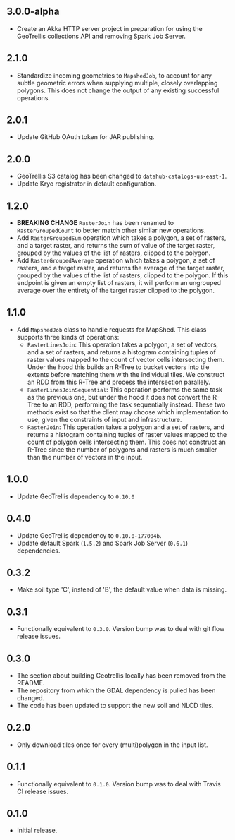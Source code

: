 ## 3.0.0-alpha

- Create an Akka HTTP server project in preparation for using the GeoTrellis
collections API and removing Spark Job Server.

## 2.1.0

- Standardize incoming geometries to `MapshedJob`, to account for any subtle
  geometric errors when supplying multiple, closely overlapping polygons. This
  does not change the output of any existing successful operations.

## 2.0.1

- Update GitHub OAuth token for JAR publishing.

## 2.0.0

- GeoTrellis S3 catalog has been changed to `datahub-catalogs-us-east-1`.
- Update Kryo registrator in default configuration.

## 1.2.0

- **BREAKING CHANGE** `RasterJoin` has been renamed to `RasterGroupedCount` to
  better match other similar new operations.
- Add `RasterGroupedSum` operation which takes a polygon, a set of rasters, and
  a target raster, and returns the sum of value of the target raster, grouped
  by the values of the list of rasters, clipped to the polygon.
- Add `RasterGroupedAverage` operation which takes a polygon, a set of rasters,
  and a target raster, and returns the average of the target raster, grouped by
  the values of the list of rasters, clipped to the polygon. If this endpoint
  is given an empty list of rasters, it will perform an ungrouped average over
  the entirety of the target raster clipped to the polygon.

## 1.1.0

- Add `MapshedJob` class to handle requests for MapShed. This class supports
  three kinds of operations:
  - `RasterLinesJoin`: This operation takes a polygon, a set of vectors, and
    a set of rasters, and returns a histogram containing tuples of raster
    values mapped to the count of vector cells intersecting them. Under the
    hood this builds an R-Tree to bucket vectors into tile extents before
    matching them with the individual tiles. We construct an RDD from this
    R-Tree and process the intersection parallely.
  - `RasterLinesJoinSequential`: This operation performs the same task as the
    previous one, but under the hood it does not convert the R-Tree to an RDD,
    performing the task sequentially instead. These two methods exist so that
    the client may choose which implementation to use, given the constraints
    of input and infrastructure.
  - `RasterJoin`: This operation takes a polygon and a set of rasters, and
    returns a histogram containing tuples of raster values mapped to the count
    of polygon cells intersecting them. This does not construct an R-Tree since
    the number of polygons and rasters is much smaller than the number of
    vectors in the input.


## 1.0.0

- Update GeoTrellis dependency to `0.10.0`

## 0.4.0

- Update GeoTrellis dependency to `0.10.0-177004b`.
- Update default Spark (`1.5.2`) and Spark Job Server (`0.6.1`) dependencies.

## 0.3.2

- Make soil type 'C', instead of 'B', the default value when data is missing.

## 0.3.1

- Functionally equivalent to `0.3.0`. Version bump was to deal with
  git flow release issues.

## 0.3.0

- The section about building Geotrellis locally has been removed from the README.
- The repository from which the GDAL dependency is pulled has been changed.
- The code has been updated to support the new soil and NLCD tiles.

## 0.2.0

- Only download tiles once for every (multi)polygon in the input list.

## 0.1.1

- Functionally equivalent to `0.1.0`. Version bump was to deal with Travis CI
  release issues.

## 0.1.0

- Initial release.
